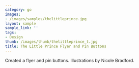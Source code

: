 ```yaml
---
category: go
images:
- /images/samples/thelittleprince.jpg
layout: sample
sample_link: ''
tags:
- Design
thumb: /images/thumb/thelittleprince_t.jpg
title: The Little Prince Flyer and Pin Buttons
---
```

Created a flyer and pin buttons. Illustrations by Nicole Bradford.
